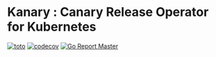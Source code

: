 # Kanary : Canary Release Operator for Kubernetes
[![toto](https://travis-ci.org/etiennecoutaud/kanary.svg?branch=master)](https://travis-ci.org/etiennecoutaud/kanary.svg?branch=master)
[![codecov](https://codecov.io/gh/etiennecoutaud/kanary/branch/master/graph/badge.svg)](https://codecov.io/gh/etiennecoutaud/kanary)
[![Go Report Master](https://goreportcard.com/badge/github.com/etiennecoutaud/kanary)](https://goreportcard.com/report/github.com/etiennecoutaud/kanary)